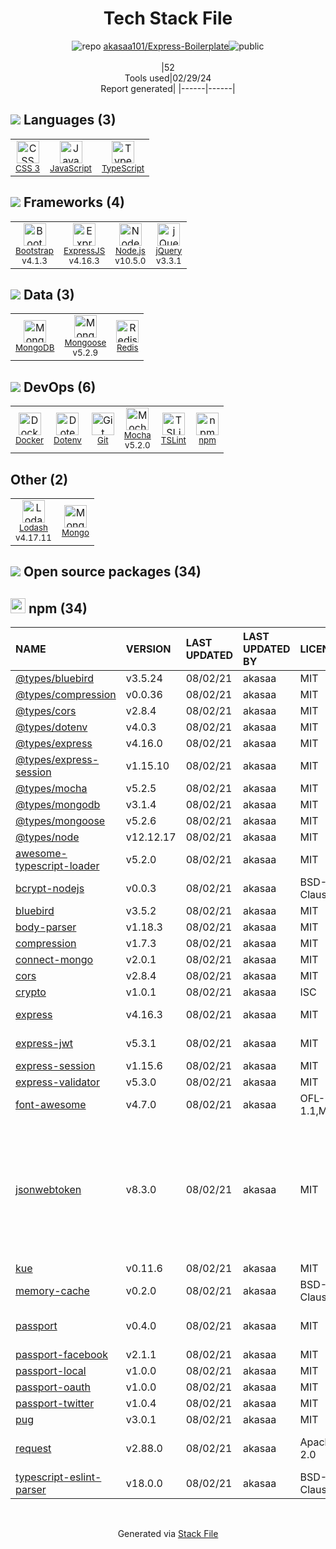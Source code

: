 <!--
&lt;--- Readme.md Snippet without images Start ---&gt;
## Tech Stack
akasaa101/Express-Boilerplate is built on the following main stack:

- [JavaScript](https://developer.mozilla.org/en-US/docs/Web/JavaScript) – Languages
- [TypeScript](http://www.typescriptlang.org) – Languages
- [Bootstrap](http://getbootstrap.com/) – Front-End Frameworks
- [ExpressJS](http://expressjs.com/) – Microframeworks (Backend)
- [Node.js](http://nodejs.org/) – Frameworks (Full Stack)
- [jQuery](http://jquery.com/) – Javascript UI Libraries
- [MongoDB](http://www.mongodb.com/) – Databases
- [Mongoose](http://mongoosejs.com/) – Object Document Mapper (ODM)
- [Redis](http://redis.io/) – In-Memory Databases
- [Docker](https://www.docker.com/) – Virtual Machine Platforms & Containers
- [Mocha](http://mochajs.org/) – Javascript Testing Framework
- [TSLint](https://github.com/palantir/tslint) – Code Review
- [Lodash](https://lodash.com) – Javascript Utilities & Libraries

Full tech stack [here](/techstack.md)

&lt;--- Readme.md Snippet without images End ---&gt;

&lt;--- Readme.md Snippet with images Start ---&gt;
## Tech Stack
akasaa101/Express-Boilerplate is built on the following main stack:

- <img width='25' height='25' src='https://img.stackshare.io/service/1209/javascript.jpeg' alt='JavaScript'/> [JavaScript](https://developer.mozilla.org/en-US/docs/Web/JavaScript) – Languages
- <img width='25' height='25' src='https://img.stackshare.io/service/1612/bynNY5dJ.jpg' alt='TypeScript'/> [TypeScript](http://www.typescriptlang.org) – Languages
- <img width='25' height='25' src='https://img.stackshare.io/service/1101/C9QJ7V3X.png' alt='Bootstrap'/> [Bootstrap](http://getbootstrap.com/) – Front-End Frameworks
- <img width='25' height='25' src='https://img.stackshare.io/service/1163/hashtag.png' alt='ExpressJS'/> [ExpressJS](http://expressjs.com/) – Microframeworks (Backend)
- <img width='25' height='25' src='https://img.stackshare.io/service/1011/n1JRsFeB_400x400.png' alt='Node.js'/> [Node.js](http://nodejs.org/) – Frameworks (Full Stack)
- <img width='25' height='25' src='https://img.stackshare.io/service/1021/lxEKmMnB_400x400.jpg' alt='jQuery'/> [jQuery](http://jquery.com/) – Javascript UI Libraries
- <img width='25' height='25' src='https://img.stackshare.io/service/1030/leaf-360x360.png' alt='MongoDB'/> [MongoDB](http://www.mongodb.com/) – Databases
- <img width='25' height='25' src='https://img.stackshare.io/service/1231/0TXzZU7W_400x400.jpg' alt='Mongoose'/> [Mongoose](http://mongoosejs.com/) – Object Document Mapper (ODM)
- <img width='25' height='25' src='https://img.stackshare.io/service/1031/default_cbce472cd134adc6688572f999e9122b9657d4ba.png' alt='Redis'/> [Redis](http://redis.io/) – In-Memory Databases
- <img width='25' height='25' src='https://img.stackshare.io/service/586/n4u37v9t_400x400.png' alt='Docker'/> [Docker](https://www.docker.com/) – Virtual Machine Platforms & Containers
- <img width='25' height='25' src='https://img.stackshare.io/service/832/mocha.png' alt='Mocha'/> [Mocha](http://mochajs.org/) – Javascript Testing Framework
- <img width='25' height='25' src='https://img.stackshare.io/service/5561/303157.png' alt='TSLint'/> [TSLint](https://github.com/palantir/tslint) – Code Review
- <img width='25' height='25' src='https://img.stackshare.io/service/2438/lodash.png' alt='Lodash'/> [Lodash](https://lodash.com) – Javascript Utilities & Libraries

Full tech stack [here](/techstack.md)

&lt;--- Readme.md Snippet with images End ---&gt;
-->
<div align="center">

# Tech Stack File
![](https://img.stackshare.io/repo.svg "repo") [akasaa101/Express-Boilerplate](https://github.com/akasaa101/Express-Boilerplate)![](https://img.stackshare.io/public_badge.svg "public")
<br/><br/>
|52<br/>Tools used|02/29/24 <br/>Report generated|
|------|------|
</div>

## <img src='https://img.stackshare.io/languages.svg'/> Languages (3)
<table><tr>
  <td align='center'>
  <img width='36' height='36' src='https://img.stackshare.io/service/6727/css.png' alt='CSS 3'>
  <br>
  <sub><a href="https://developer.mozilla.org/en-US/docs/Web/CSS/CSS3">CSS 3</a></sub>
  <br>
  <sub></sub>
</td>

<td align='center'>
  <img width='36' height='36' src='https://img.stackshare.io/service/1209/javascript.jpeg' alt='JavaScript'>
  <br>
  <sub><a href="https://developer.mozilla.org/en-US/docs/Web/JavaScript">JavaScript</a></sub>
  <br>
  <sub></sub>
</td>

<td align='center'>
  <img width='36' height='36' src='https://img.stackshare.io/service/1612/bynNY5dJ.jpg' alt='TypeScript'>
  <br>
  <sub><a href="http://www.typescriptlang.org">TypeScript</a></sub>
  <br>
  <sub></sub>
</td>

</tr>
</table>

## <img src='https://img.stackshare.io/frameworks.svg'/> Frameworks (4)
<table><tr>
  <td align='center'>
  <img width='36' height='36' src='https://img.stackshare.io/service/1101/C9QJ7V3X.png' alt='Bootstrap'>
  <br>
  <sub><a href="http://getbootstrap.com/">Bootstrap</a></sub>
  <br>
  <sub>v4.1.3</sub>
</td>

<td align='center'>
  <img width='36' height='36' src='https://img.stackshare.io/service/1163/hashtag.png' alt='ExpressJS'>
  <br>
  <sub><a href="http://expressjs.com/">ExpressJS</a></sub>
  <br>
  <sub>v4.16.3</sub>
</td>

<td align='center'>
  <img width='36' height='36' src='https://img.stackshare.io/service/1011/n1JRsFeB_400x400.png' alt='Node.js'>
  <br>
  <sub><a href="http://nodejs.org/">Node.js</a></sub>
  <br>
  <sub>v10.5.0</sub>
</td>

<td align='center'>
  <img width='36' height='36' src='https://img.stackshare.io/service/1021/lxEKmMnB_400x400.jpg' alt='jQuery'>
  <br>
  <sub><a href="http://jquery.com/">jQuery</a></sub>
  <br>
  <sub>v3.3.1</sub>
</td>

</tr>
</table>

## <img src='https://img.stackshare.io/databases.svg'/> Data (3)
<table><tr>
  <td align='center'>
  <img width='36' height='36' src='https://img.stackshare.io/service/1030/leaf-360x360.png' alt='MongoDB'>
  <br>
  <sub><a href="http://www.mongodb.com/">MongoDB</a></sub>
  <br>
  <sub></sub>
</td>

<td align='center'>
  <img width='36' height='36' src='https://img.stackshare.io/service/1231/0TXzZU7W_400x400.jpg' alt='Mongoose'>
  <br>
  <sub><a href="http://mongoosejs.com/">Mongoose</a></sub>
  <br>
  <sub>v5.2.9</sub>
</td>

<td align='center'>
  <img width='36' height='36' src='https://img.stackshare.io/service/1031/default_cbce472cd134adc6688572f999e9122b9657d4ba.png' alt='Redis'>
  <br>
  <sub><a href="http://redis.io/">Redis</a></sub>
  <br>
  <sub></sub>
</td>

</tr>
</table>

## <img src='https://img.stackshare.io/devops.svg'/> DevOps (6)
<table><tr>
  <td align='center'>
  <img width='36' height='36' src='https://img.stackshare.io/service/586/n4u37v9t_400x400.png' alt='Docker'>
  <br>
  <sub><a href="https://www.docker.com/">Docker</a></sub>
  <br>
  <sub></sub>
</td>

<td align='center'>
  <img width='36' height='36' src='https://img.stackshare.io/service/8067/default_90dcb1286af7685c68df319c764b80704df1155b.png' alt='Dotenv'>
  <br>
  <sub><a href="https://github.com/motdotla/dotenv">Dotenv</a></sub>
  <br>
  <sub></sub>
</td>

<td align='center'>
  <img width='36' height='36' src='https://img.stackshare.io/service/1046/git.png' alt='Git'>
  <br>
  <sub><a href="http://git-scm.com/">Git</a></sub>
  <br>
  <sub></sub>
</td>

<td align='center'>
  <img width='36' height='36' src='https://img.stackshare.io/service/832/mocha.png' alt='Mocha'>
  <br>
  <sub><a href="http://mochajs.org/">Mocha</a></sub>
  <br>
  <sub>v5.2.0</sub>
</td>

<td align='center'>
  <img width='36' height='36' src='https://img.stackshare.io/service/5561/303157.png' alt='TSLint'>
  <br>
  <sub><a href="https://github.com/palantir/tslint">TSLint</a></sub>
  <br>
  <sub></sub>
</td>

<td align='center'>
  <img width='36' height='36' src='https://img.stackshare.io/service/1120/lejvzrnlpb308aftn31u.png' alt='npm'>
  <br>
  <sub><a href="https://www.npmjs.com/">npm</a></sub>
  <br>
  <sub></sub>
</td>

</tr>
</table>

## Other (2)
<table><tr>
  <td align='center'>
  <img width='36' height='36' src='https://img.stackshare.io/service/2438/lodash.png' alt='Lodash'>
  <br>
  <sub><a href="https://lodash.com">Lodash</a></sub>
  <br>
  <sub>v4.17.11</sub>
</td>

<td align='center'>
  <img width='36' height='36' src='https://img.stackshare.io/service/3519/3wgIDj3j_normal.png' alt='Mongo'>
  <br>
  <sub><a href="http://wedesignapps.herokuapp.com">Mongo</a></sub>
  <br>
  <sub></sub>
</td>

</tr>
</table>


## <img src='https://img.stackshare.io/group.svg' /> Open source packages (34)</h2>

## <img width='24' height='24' src='https://img.stackshare.io/service/1120/lejvzrnlpb308aftn31u.png'/> npm (34)

|NAME|VERSION|LAST UPDATED|LAST UPDATED BY|LICENSE|VULNERABILITIES|
|:------|:------|:------|:------|:------|:------|
|[@types/bluebird](https://www.npmjs.com/@types/bluebird)|v3.5.24|08/02/21|akasaa |MIT|N/A|
|[@types/compression](https://www.npmjs.com/@types/compression)|v0.0.36|08/02/21|akasaa |MIT|N/A|
|[@types/cors](https://www.npmjs.com/@types/cors)|v2.8.4|08/02/21|akasaa |MIT|N/A|
|[@types/dotenv](https://www.npmjs.com/@types/dotenv)|v4.0.3|08/02/21|akasaa |MIT|N/A|
|[@types/express](https://www.npmjs.com/@types/express)|v4.16.0|08/02/21|akasaa |MIT|N/A|
|[@types/express-session](https://www.npmjs.com/@types/express-session)|v1.15.10|08/02/21|akasaa |MIT|N/A|
|[@types/mocha](https://www.npmjs.com/@types/mocha)|v5.2.5|08/02/21|akasaa |MIT|N/A|
|[@types/mongodb](https://www.npmjs.com/@types/mongodb)|v3.1.4|08/02/21|akasaa |MIT|N/A|
|[@types/mongoose](https://www.npmjs.com/@types/mongoose)|v5.2.6|08/02/21|akasaa |MIT|N/A|
|[@types/node](https://www.npmjs.com/@types/node)|v12.12.17|08/02/21|akasaa |MIT|N/A|
|[awesome-typescript-loader](https://www.npmjs.com/awesome-typescript-loader)|v5.2.0|08/02/21|akasaa |MIT|N/A|
|[bcrypt-nodejs](https://www.npmjs.com/bcrypt-nodejs)|v0.0.3|08/02/21|akasaa |BSD-3-Clause|N/A|
|[bluebird](https://www.npmjs.com/bluebird)|v3.5.2|08/02/21|akasaa |MIT|N/A|
|[body-parser](https://www.npmjs.com/body-parser)|v1.18.3|08/02/21|akasaa |MIT|N/A|
|[compression](https://www.npmjs.com/compression)|v1.7.3|08/02/21|akasaa |MIT|N/A|
|[connect-mongo](https://www.npmjs.com/connect-mongo)|v2.0.1|08/02/21|akasaa |MIT|N/A|
|[cors](https://www.npmjs.com/cors)|v2.8.4|08/02/21|akasaa |MIT|N/A|
|[crypto](https://www.npmjs.com/crypto)|v1.0.1|08/02/21|akasaa |ISC|N/A|
|[express](https://www.npmjs.com/express)|v4.16.3|08/02/21|akasaa |MIT|[CVE-2022-24999](https://github.com/advisories/GHSA-hrpp-h998-j3pp) (High)|
|[express-jwt](https://www.npmjs.com/express-jwt)|v5.3.1|08/02/21|akasaa |MIT|[CVE-2020-15084](https://github.com/advisories/GHSA-6g6m-m6h5-w9gf) (High)|
|[express-session](https://www.npmjs.com/express-session)|v1.15.6|08/02/21|akasaa |MIT|N/A|
|[express-validator](https://www.npmjs.com/express-validator)|v5.3.0|08/02/21|akasaa |MIT|N/A|
|[font-awesome](https://www.npmjs.com/font-awesome)|v4.7.0|08/02/21|akasaa |OFL-1.1,MIT|N/A|
|[jsonwebtoken](https://www.npmjs.com/jsonwebtoken)|v8.3.0|08/02/21|akasaa |MIT|[CVE-2022-23529](https://github.com/advisories/GHSA-27h2-hvpr-p74q) (High)<br/>[CVE-2022-23539](https://github.com/advisories/GHSA-8cf7-32gw-wr33) (Moderate)<br/>[CVE-2022-23540](https://github.com/advisories/GHSA-qwph-4952-7xr6) (Moderate)<br/>[CVE-2022-23541](https://github.com/advisories/GHSA-hjrf-2m68-5959) (Moderate)|
|[kue](https://www.npmjs.com/kue)|v0.11.6|08/02/21|akasaa |MIT|N/A|
|[memory-cache](https://www.npmjs.com/memory-cache)|v0.2.0|08/02/21|akasaa |BSD-2-Clause|N/A|
|[passport](https://www.npmjs.com/passport)|v0.4.0|08/02/21|akasaa |MIT|[CVE-2022-25896](https://github.com/advisories/GHSA-v923-w3x8-wh69) (Moderate)|
|[passport-facebook](https://www.npmjs.com/passport-facebook)|v2.1.1|08/02/21|akasaa |MIT|N/A|
|[passport-local](https://www.npmjs.com/passport-local)|v1.0.0|08/02/21|akasaa |MIT|N/A|
|[passport-oauth](https://www.npmjs.com/passport-oauth)|v1.0.0|08/02/21|akasaa |MIT|N/A|
|[passport-twitter](https://www.npmjs.com/passport-twitter)|v1.0.4|08/02/21|akasaa |MIT|N/A|
|[pug](https://www.npmjs.com/pug)|v3.0.1|08/02/21|akasaa |MIT|N/A|
|[request](https://www.npmjs.com/request)|v2.88.0|08/02/21|akasaa |Apache-2.0|[CVE-2023-28155](https://github.com/advisories/GHSA-p8p7-x288-28g6) (Moderate)|
|[typescript-eslint-parser](https://www.npmjs.com/typescript-eslint-parser)|v18.0.0|08/02/21|akasaa |BSD-2-Clause|N/A|

<br/>
<div align='center'>

Generated via [Stack File](https://github.com/marketplace/stack-file)
